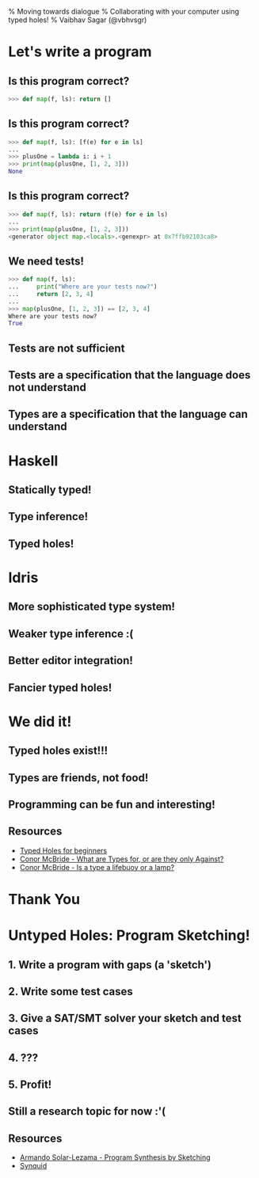 % Moving towards dialogue
% Collaborating with your computer using typed holes!
% Vaibhav Sagar (@vbhvsgr)

# Let's write a program

## Is this program correct?

```python
>>> def map(f, ls): return []
```

## Is this program correct?

```python
>>> def map(f, ls): [f(e) for e in ls]
...
>>> plusOne = lambda i: i + 1
>>> print(map(plusOne, [1, 2, 3]))
None
```

## Is this program correct?

```python
>>> def map(f, ls): return (f(e) for e in ls)
...
>>> print(map(plusOne, [1, 2, 3]))
<generator object map.<locals>.<genexpr> at 0x7ffb92103ca8>
```

## We need tests!

```python
>>> def map(f, ls):
...     print("Where are your tests now?")
...     return [2, 3, 4]
...
>>> map(plusOne, [1, 2, 3]) == [2, 3, 4]
Where are your tests now?
True
```

## Tests are not sufficient

## Tests are a specification that the language does not understand

## Types are a specification that the language can understand

# Haskell

## Statically typed!
## Type inference!
## Typed holes!

# Idris

## More sophisticated type system!
## Weaker type inference :(
## Better editor integration!
## Fancier typed holes!

# We did it!

## Typed holes exist!!!
## Types are friends, not food!
## Programming can be fun and interesting!

## Resources

- [Typed Holes for beginners](https://www.shimweasel.com/2015/02/17/typed-holes-for-beginners)
- [Conor McBride - What are Types for, or are they only Against?](https://www.youtube.com/watch?v=3U3lV5VPmOU)
- [Conor McBride - Is a type a lifebuoy or a lamp?](https://skillsmatter.com/skillscasts/8893-is-a-type-a-lifebuoy-or-a-lamp)

# Thank You

# Untyped Holes: Program Sketching!

## 1. Write a program with gaps (a 'sketch')

## 2. Write some test cases

## 3. Give a SAT/SMT solver your sketch and test cases

## 4. ???

## 5. Profit!

## Still a research topic for now :'(

## Resources

- [Armando Solar-Lezama - Program Synthesis by Sketching](https://people.csail.mit.edu/asolar/papers/thesis.pdf)
- [Synquid](http://comcom.csail.mit.edu/comcom/#Synquid)
